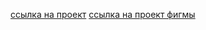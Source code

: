 [ссылка на проект](https://andre7061.github.io/portfolio/)
[ссылка на проект фигмы](https://www.figma.com/design/PavWVyIbK3MjrGIzUYbDW6/GoodLyfe?node-id=0-1&t=GqFB6hkfJVnFDUmg-0)
